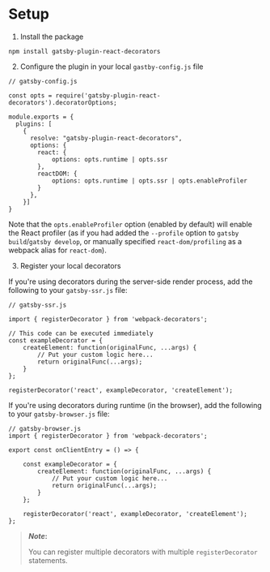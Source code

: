 # Setup

1. Install the package

`npm install gatsby-plugin-react-decorators`

2. Configure the plugin in your local `gastby-config.js` file

```
// gatsby-config.js

const opts = require('gatsby-plugin-react-decorators').decoratorOptions;

module.exports = {
  plugins: [
    {
      resolve: "gatsby-plugin-react-decorators",
      options: {
        react: {
            options: opts.runtime | opts.ssr
        },
        reactDOM: {
            options: opts.runtime | opts.ssr | opts.enableProfiler
        }
      },
    }]
}
```

Note that the `opts.enableProfiler` option (enabled by default) will enable the React profiler (as if you had added the `--profile` option to `gatsby build`/`gatsby develop`, or manually specified `react-dom/profiling` as a webpack alias for `react-dom`).

3. Register your local decorators

If you're using decorators during the server-side render process, add the following to your `gatsby-ssr.js` file:

```
// gatsby-ssr.js

import { registerDecorator } from 'webpack-decorators';

// This code can be executed immediately
const exampleDecorator = {
    createElement: function(originalFunc, ...args) {
        // Put your custom logic here...
        return originalFunc(...args);
    }
};

registerDecorator('react', exampleDecorator, 'createElement');

```

If you're using decorators during runtime (in the browser), add the following to your `gatsby-browser.js` file:

```
// gatsby-browser.js
import { registerDecorator } from 'webpack-decorators';

export const onClientEntry = () => {

    const exampleDecorator = {
        createElement: function(originalFunc, ...args) {
            // Put your custom logic here...
            return originalFunc(...args);
        }
    };

    registerDecorator('react', exampleDecorator, 'createElement');
};
```

> __*Note*:__
> 
>  You can register multiple decorators with multiple `registerDecorator` statements.